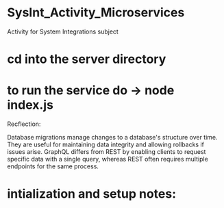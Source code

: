 # SysInt_Activity_Microservices
Activity for System Integrations subject

# cd into the server directory
# to run the service do -> node index.js

Recflection:

Database migrations manage changes to a database's structure over time. They are useful for maintaining data integrity and allowing rollbacks if issues arise. GraphQL differs from REST by enabling clients to request specific data with a single query, whereas REST often requires multiple endpoints for the same process.


# intialization and setup notes:
